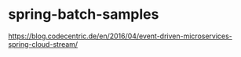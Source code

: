 # spring-batch-samples
https://blog.codecentric.de/en/2016/04/event-driven-microservices-spring-cloud-stream/